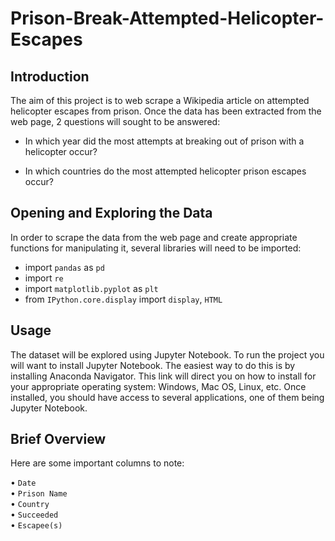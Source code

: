 # Prison-Break-Attempted-Helicopter-Escapes

## Introduction

The aim of this project is to web scrape a Wikipedia article on attempted helicopter escapes from prison. Once the data has been extracted from the web page, 2 questions will sought to be answered:

* In which year did the most attempts at breaking out of prison with a helicopter occur?

* In which countries do the most attempted helicopter prison escapes occur?

## Opening and Exploring the Data

In order to scrape the data from the web page and create appropriate functions for manipulating it, several libraries will need to be imported:

* import `pandas` as `pd`<br>
* import `re`<br>
* import `matplotlib.pyplot` as `plt`<br>
* from `IPython.core.display` import `display`, `HTML`<br>


## Usage

The dataset will be explored using Jupyter Notebook. To run the project you will want to install Jupyter Notebook. The easiest way to do this is by installing Anaconda Navigator. This link will direct you on how to install for your appropriate operating system: Windows, Mac OS, Linux, etc. Once installed, you should have access to several applications, one of them being Jupyter Notebook.

## Brief Overview

Here are some important columns to note:

•	`Date`<br>
•	`Prison Name`<br>
•	`Country`<br>
•	`Succeeded`<br>
•	`Escapee(s)`<br>
